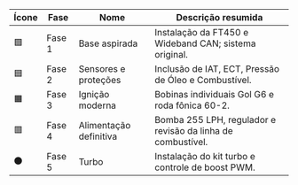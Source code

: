 | Ícone | Fase | Nome | Descrição resumida |
|------|-------|------|---------------------|
| 🟩 | Fase 1 | Base aspirada | Instalação da FT450 e Wideband CAN; sistema original. |
| 🟦 | Fase 2 | Sensores e proteções | Inclusão de IAT, ECT, Pressão de Óleo e Combustível. |
| 🟧 | Fase 3 | Ignição moderna | Bobinas individuais Gol G6 e roda fônica 60-2. |
| 🟥 | Fase 4 | Alimentação definitiva | Bomba 255 LPH, regulador e revisão da linha de combustível. |
| ⚫ | Fase 5 | Turbo | Instalação do kit turbo e controle de boost PWM. |